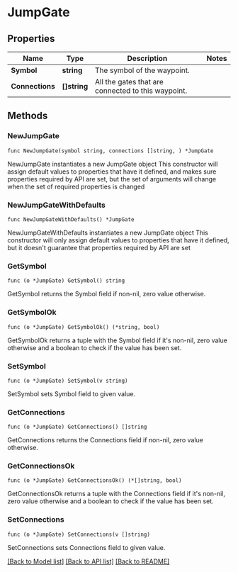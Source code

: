 # JumpGate

## Properties

Name | Type | Description | Notes
------------ | ------------- | ------------- | -------------
**Symbol** | **string** | The symbol of the waypoint. | 
**Connections** | **[]string** | All the gates that are connected to this waypoint. | 

## Methods

### NewJumpGate

`func NewJumpGate(symbol string, connections []string, ) *JumpGate`

NewJumpGate instantiates a new JumpGate object
This constructor will assign default values to properties that have it defined,
and makes sure properties required by API are set, but the set of arguments
will change when the set of required properties is changed

### NewJumpGateWithDefaults

`func NewJumpGateWithDefaults() *JumpGate`

NewJumpGateWithDefaults instantiates a new JumpGate object
This constructor will only assign default values to properties that have it defined,
but it doesn't guarantee that properties required by API are set

### GetSymbol

`func (o *JumpGate) GetSymbol() string`

GetSymbol returns the Symbol field if non-nil, zero value otherwise.

### GetSymbolOk

`func (o *JumpGate) GetSymbolOk() (*string, bool)`

GetSymbolOk returns a tuple with the Symbol field if it's non-nil, zero value otherwise
and a boolean to check if the value has been set.

### SetSymbol

`func (o *JumpGate) SetSymbol(v string)`

SetSymbol sets Symbol field to given value.


### GetConnections

`func (o *JumpGate) GetConnections() []string`

GetConnections returns the Connections field if non-nil, zero value otherwise.

### GetConnectionsOk

`func (o *JumpGate) GetConnectionsOk() (*[]string, bool)`

GetConnectionsOk returns a tuple with the Connections field if it's non-nil, zero value otherwise
and a boolean to check if the value has been set.

### SetConnections

`func (o *JumpGate) SetConnections(v []string)`

SetConnections sets Connections field to given value.



[[Back to Model list]](../README.md#documentation-for-models) [[Back to API list]](../README.md#documentation-for-api-endpoints) [[Back to README]](../README.md)


